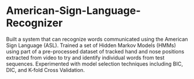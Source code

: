 # American-Sign-Language-Recognizer
Built a system that can recognize words communicated using the American Sign Language (ASL). Trained a set of Hidden Markov Models (HMMs) using part of a pre-processed dataset of tracked hand and nose positions extracted from video to try and identify individual words from test sequences. Experimented with model selection techniques including BIC, DIC, and K-fold Cross Validation.
